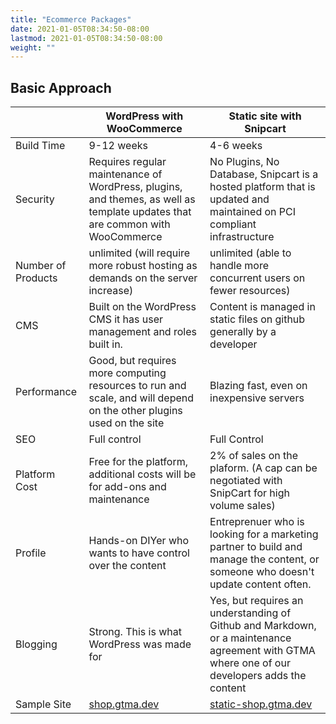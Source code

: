 ```yaml
---
title: "Ecommerce Packages"
date: 2021-01-05T08:34:50-08:00
lastmod: 2021-01-05T08:34:50-08:00
weight: ""
---
```


## Basic Approach

|| WordPress with WooCommerce | Static site with Snipcart |
|---|---|---|
| Build Time | 9-12 weeks | 4-6 weeks |
| Security | Requires regular maintenance of WordPress, plugins, and themes, as well as template updates that are common with WooCommerce | No Plugins, No Database, Snipcart is a hosted platform that is updated and maintained on PCI compliant infrastructure |
|Number of Products| unlimited (will require more robust hosting as demands on the server increase) | unlimited (able to handle more concurrent users on fewer resources) |
|CMS| Built on the WordPress CMS it has user management and roles built in.| Content is managed in static files on github generally by a developer |
|Performance| Good, but requires more computing resources to run and scale, and will depend on the other plugins used on the site | Blazing fast, even on inexpensive servers |
|SEO| Full control| Full Control |
| Platform Cost | Free for the platform, additional costs will be for add-ons and maintenance | 2% of sales on the plaform. (A cap can be negotiated with SnipCart for high volume sales)|
| Profile | Hands-on DIYer who wants to have control over the content | Entreprenuer who is looking for a marketing partner to build and manage the content, or someone who doesn't update content often.|
| Blogging | Strong. This is what WordPress was made for | Yes, but requires an understanding of Github and Markdown, or a maintenance agreement with GTMA where one of our developers adds the content |
|Sample Site | [shop.gtma.dev](https://shop.gtma.dev) | [static-shop.gtma.dev](https://static-shop.gtma.dev) |
